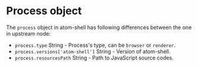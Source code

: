 # Process object

The `process` object in atom-shell has following differences between the one in
upstream node:

* `process.type` String - Process's type, can be `browser` or `renderer`.
* `process.versions['atom-shell']` String - Version of atom-shell.
* `process.resourcesPath` String - Path to JavaScript source codes.
